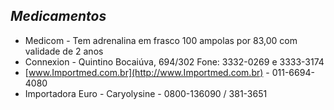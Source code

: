 ## ***Medicamentos***


- Medicom - Tem adrenalina em frasco 100 ampolas por 83,00 com validade de 2 anos  
- Connexion - Quintino Bocaiúva, 694/302 Fone: 3332-0269 e 3333-3174  
- [www.Importmed.com.br](http://www.Importmed.com.br) - 011-6694-4080  
- Importadora Euro - Caryolysine - 0800-136090 / 381-3651


